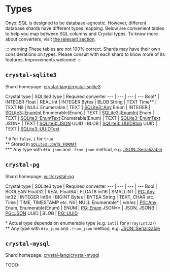 # Types

Onyx::SQL is designed to be database-agnostic. However, different database shards have different types mapping. Below are convenient tables to help you map between SQL columns and Crystal types. To know more about converters, visit [the relevant section](/sql/schema#converters).

::: warning
These tables are not 100% correct. Shards may have their own considerations on types. Please consult with each shard to know more of its features. Improvements welcome!
:::

## `crystal-sqlite3`

Shard homepage: [crystal-lang/crystal-sqlite3](https://github.com/crystal-lang/crystal-sqlite3)

Crystal type | SQLite3 type | Required converter
--- | --- | --- | ---
Bool* | INTEGER
Float | REAL
Int | INTEGER
Bytes | BLOB
String | TEXT
Time** | TEXT
Nil | NULL
Enumerable | TEXT | [SQLite3::Any](https://api.onyxframework.org/sql/Onyx/SQL/Converters/SQLite3/Any.html)
Enum | INTEGER | [SQLite3::EnumInt](https://api.onyxframework.org/sql/Onyx/SQL/Converters/SQLite3/EnumInt.html)
Enumerable(Enum) | TEXT | [SQLite3::EnumInt](https://api.onyxframework.org/sql/Onyx/SQL/Converters/SQLite3/EnumInt.html)
Enum | TEXT | [SQLite3::EnumText](https://api.onyxframework.org/sql/Onyx/SQL/Converters/SQLite3/EnumText.html)
Enumerable(Enum) | TEXT | [SQLite3::EnumText](https://api.onyxframework.org/sql/Onyx/SQL/Converters/SQLite3/EnumText.html)
JSON* | TEXT | [SQLite3::JSON](https://api.onyxframework.org/sql/Onyx/SQL/Converters/SQLite3/JSON.html)
UUID | BLOB | [SQLite3::UUIDBlob](https://api.onyxframework.org/sql/Onyx/SQL/Converters/SQLite3/UUIDBlob.html)
UUID | TEXT | [SQLite3::UUIDText](https://api.onyxframework.org/sql/Onyx/SQL/Converters/SQLite3/UUIDBlob.html)

\* `0` for `false`, `1` for `true`<br>
\*\* Stored in [`SQLite3::DATE_FORMAT`](https://github.com/crystal-lang/crystal-sqlite3/blob/master/src/sqlite3.cr#L5)<br>
\*\*\* Any type with `#to_json` and `.from_json` method, e.g. [JSON::Serializable](https://crystal-lang.org/api/0.27.2/JSON/Serializable.html)

## `crystal-pg`

Shard homepage: [will/crystal-pg](https://github.com/will/crystal-pg)

Crystal type | SQLite3 type | Required converter
--- | --- | --- | ---
Bool | BOOLEAN
Float32 | REAL
Float64 | FLOAT8
Int16 | SMALLINT | [PG::Any](https://api.onyxframework.org/sql/Onyx/SQL/Converters/PG/Any.html)
Int32 | INTEGER
Int64 | BIGINT
Bytes | BYTEA
String | TEXT, CHAR etc.
Time | TIME, TIMESTAMP etc.
Nil | NULL
Enumerable* | *varies* | [PG::Any](https://api.onyxframework.org/sql/Onyx/SQL/Converters/PG/Any.html)
Enum, Enumerable(Enum) | ENUM | [PG::Enum](https://api.onyxframework.org/sql/Onyx/SQL/Converters/PG/Enum.html)
JSON** | JSON, JSONB | [PG::JSON](https://api.onyxframework.org/sql/Onyx/SQL/Converters/PG/JSON.html)
UUID | BLOB | [PG::UUID](https://api.onyxframework.org/sql/Onyx/SQL/Converters/PG/UUID.html)

\* Actual type depends on enumerable type (e.g. `int[]` for `Array(Int32)`)<br>
\*\* Any type with `#to_json` and `.from_json` method, e.g. [JSON::Serializable](https://crystal-lang.org/api/0.27.2/JSON/Serializable.html)

## `crystal-mysql`

Shard homepage: [crystal-lang/crystal-mysql](https://github.com/crystal-lang/crystal-mysql)

TODO:
